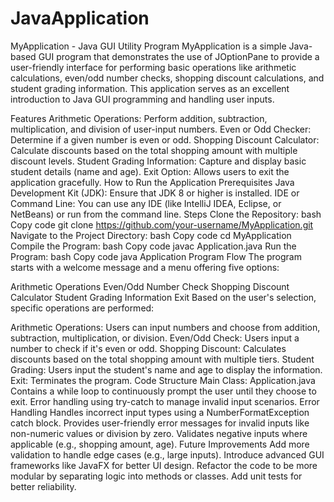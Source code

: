 # JavaApplication
MyApplication - Java GUI Utility Program
MyApplication is a simple Java-based GUI program that demonstrates the use of JOptionPane to provide a user-friendly interface for performing basic operations like arithmetic calculations, even/odd number checks, shopping discount calculations, and student grading information. This application serves as an excellent introduction to Java GUI programming and handling user inputs.

Features
Arithmetic Operations: Perform addition, subtraction, multiplication, and division of user-input numbers.
Even or Odd Checker: Determine if a given number is even or odd.
Shopping Discount Calculator: Calculate discounts based on the total shopping amount with multiple discount levels.
Student Grading Information: Capture and display basic student details (name and age).
Exit Option: Allows users to exit the application gracefully.
How to Run the Application
Prerequisites
Java Development Kit (JDK): Ensure that JDK 8 or higher is installed.
IDE or Command Line: You can use any IDE (like IntelliJ IDEA, Eclipse, or NetBeans) or run from the command line.
Steps
Clone the Repository:
bash
Copy code
git clone https://github.com/your-username/MyApplication.git
Navigate to the Project Directory:
bash
Copy code
cd MyApplication
Compile the Program:
bash
Copy code
javac Application.java
Run the Program:
bash
Copy code
java Application
Program Flow
The program starts with a welcome message and a menu offering five options:

Arithmetic Operations
Even/Odd Number Check
Shopping Discount Calculator
Student Grading Information
Exit
Based on the user's selection, specific operations are performed:

Arithmetic Operations: Users can input numbers and choose from addition, subtraction, multiplication, or division.
Even/Odd Check: Users input a number to check if it's even or odd.
Shopping Discount: Calculates discounts based on the total shopping amount with multiple tiers.
Student Grading: Users input the student's name and age to display the information.
Exit: Terminates the program.
Code Structure
Main Class: Application.java
Contains a while loop to continuously prompt the user until they choose to exit.
Error handling using try-catch to manage invalid input scenarios.
Error Handling
Handles incorrect input types using a NumberFormatException catch block.
Provides user-friendly error messages for invalid inputs like non-numeric values or division by zero.
Validates negative inputs where applicable (e.g., shopping amount, age).
Future Improvements
Add more validation to handle edge cases (e.g., large inputs).
Introduce advanced GUI frameworks like JavaFX for better UI design.
Refactor the code to be more modular by separating logic into methods or classes.
Add unit tests for better reliability.
